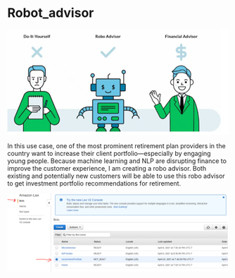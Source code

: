 # Robot_advisor

![](snapshots/robo.PNG)

In this use case, one of the most prominent retirement plan providers in the country want to increase their client portfolio—especially by engaging young people. Because machine learning and NLP are disrupting finance to improve the customer experience, I am creating a robo advisor. Both existing and potentially new customers will be able to use this robo advisor to get investment portfolio recommendations for retirement.

![](snapshots/bot.PNG)
